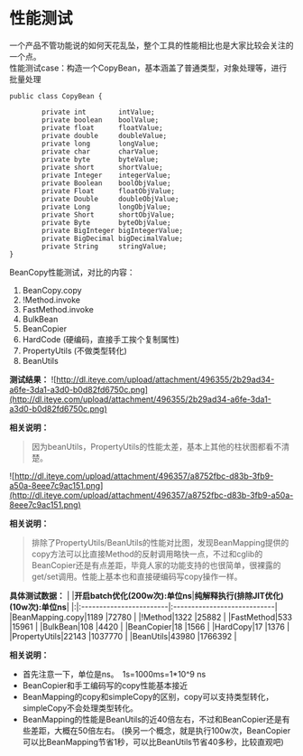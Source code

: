 # 性能测试 #
一个产品不管功能说的如何天花乱坠，整个工具的性能相比也是大家比较会关注的一个点。<br />
性能测试case：构造一个CopyBean，基本涵盖了普通类型，对象处理等，进行批量处理
```
public class CopyBean {  
  
        private int        intValue;  
        private boolean    boolValue;  
        private float      floatValue;  
        private double     doubleValue;  
        private long       longValue;  
        private char       charValue;  
        private byte       byteValue;  
        private short      shortValue;  
        private Integer    integerValue;  
        private Boolean    boolObjValue;  
        private Float      floatObjValue;  
        private Double     doubleObjValue;  
        private Long       longObjValue;  
        private Short      shortObjValue;  
        private Byte       byteObjValue;  
        private BigInteger bigIntegerValue;  
        private BigDecimal bigDecimalValue;  
        private String     stringValue;  
} 
```

BeanCopy性能测试，对比的内容：
  1. BeanCopy.copy
  1. !Method.invoke
  1. FastMethod.invoke
  1. BulkBean
  1. BeanCopier
  1. HardCode (硬编码，直接手工挨个复制属性)
  1. PropertyUtils  (不做类型转化)
  1. BeanUtils

**测试结果：**
![http://dl.iteye.com/upload/attachment/496355/2b29ad34-a6fe-3da1-a3d0-b0d82fd6750c.png](http://dl.iteye.com/upload/attachment/496355/2b29ad34-a6fe-3da1-a3d0-b0d82fd6750c.png)

**相关说明：**
> 因为beanUtils，PropertyUtils的性能太差，基本上其他的柱状图都看不清楚。

![http://dl.iteye.com/upload/attachment/496357/a8752fbc-d83b-3fb9-a50a-8eee7c9ac151.png](http://dl.iteye.com/upload/attachment/496357/a8752fbc-d83b-3fb9-a50a-8eee7c9ac151.png)

**相关说明：**
> 排除了PropertyUtils/BeanUtils的性能对比图，发现BeanMapping提供的copy方法可以比直接Method的反射调用略快一点，不过和cglib的BeanCopier还是有点差距，毕竟人家的功能支持的也很简单，很裸露的get/set调用。性能上基本也和直接硬编码写copy操作一样。

**具体测试数据：**
| |**开启batch优化(200w次):单位ns**|**纯解释执行(排除JIT优化)(10w次):单位ns**|
|:|:------------------------|:----------------------------|
|BeanMapping.copy|1189                     |72780                        |
|!Method|1322                     |25882                        |
|FastMethod|533                      |15961                        |
|BulkBean|108                      |4420                         |
|BeanCopier|18                       |1566                         |
|HardCopy|17                       |1376                         |
|PropertyUtils|22143                    |1037770                      |
|BeanUtils|43980                    |1766392                      |

**相关说明：**
  * 首先注意一下，单位是ns。　1s=1000ms=1\*10^9 ns
  * BeanCopier和手工编码写的copy性能基本接近
  * BeanMapping的copy和simpleCopy的区别，copy可以支持类型转化，simpleCopy不会处理类型转化。
  * BeanMapping的性能是BeanUtils的近40倍左右，不过和BeanCopier还是有些差距，大概在50倍左右。 (换另一个概念，就是执行100w次，BeanCopier可以比BeanMapping节省1秒，可以比BeanUtils节省40多秒，比较直观吧)